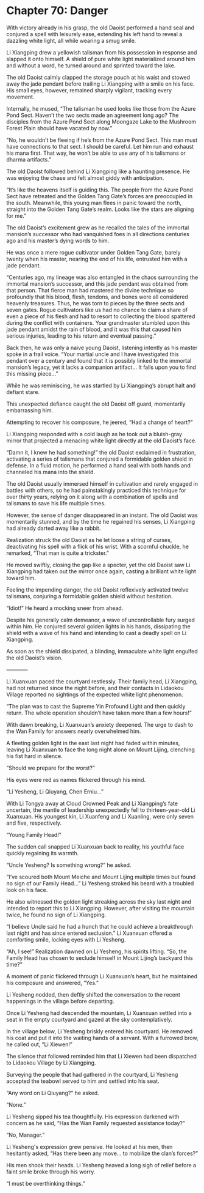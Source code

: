 # Chapter 70: Danger

With victory already in his grasp, the old Daoist performed a hand seal and conjured a spell with leisurely ease, extending his left hand to reveal a dazzling white light, all while wearing a smug smile.

Li Xiangping drew a yellowish talisman from his possession in response and slapped it onto himself. A shield of pure white light materialized around him and without a word, he turned around and sprinted toward the lake.

The old Daoist calmly clapped the storage pouch at his waist and stowed away the jade pendant before trailing Li Xiangping with a smile on his face. His small eyes, however, remained sharply vigilant, tracking every movement.

Internally, he mused, “The talisman he used looks like those from the Azure Pond Sect. Haven’t the two sects made an agreement long ago? The disciples from the Azure Pond Sect along Moongaze Lake to the Mushroom Forest Plain should have vacated by now.”

"No, he wouldn’t be fleeing if he’s from the Azure Pond Sect. This man must have connections to that sect. I should be careful. Let him run and exhaust his mana first. That way, he won’t be able to use any of his talismans or dharma artifacts.”

The old Daoist followed behind Li Xiangping like a haunting presence. He was enjoying the chase and felt almost giddy with anticipation.

“It’s like the heavens itself is guiding this. The people from the Azure Pond Sect have retreated and the Golden Tang Gate’s forces are preoccupied in the south. Meanwhile, this young man flees in panic toward the north, straight into the Golden Tang Gate’s realm. Looks like the stars are aligning for me.”

The old Daoist’s excitement grew as he recalled the tales of the immortal mansion’s successor who had vanquished foes in all directions centuries ago and his master’s dying words to him.

He was once a mere rogue cultivator under Golden Tang Gate, barely twenty when his master, nearing the end of his life, entrusted him with a jade pendant.

“Centuries ago, my lineage was also entangled in the chaos surrounding the immortal mansion’s successor, and this jade pendant was obtained from that person. That fierce man had mastered the divine technique so profoundly that his blood, flesh, tendons, and bones were all considered heavenly treasures. Thus, he was torn to pieces by the three sects and seven gates. Rogue cultivators like us had no chance to claim a share of even a piece of his flesh and had to resort to collecting the blood spattered during the conflict with containers. Your grandmaster stumbled upon this jade pendant amidst the rain of blood, and it was this that caused him serious injuries, leading to his return and eventual passing.”

Back then, he was only a naive young Daoist, listening intently as his master spoke in a frail voice. “Your martial uncle and I have investigated this pendant over a century and found that it is possibly linked to the immortal mansion’s legacy, yet it lacks a companion artifact... It falls upon you to find this missing piece...”

While he was reminiscing, he was startled by Li Xiangping’s abrupt halt and defiant stare.

This unexpected defiance caught the old Daoist off guard, momentarily embarrassing him.

Attempting to recover his composure, he jeered, “Had a change of heart?”

Li Xiangping responded with a cold laugh as he took out a bluish-gray mirror that projected a menacing white light directly at the old Daoist’s face.

“Damn it, I knew he had something!” the old Daoist exclaimed in frustration, activating a series of talismans that conjured a formidable golden shield in defense. In a fluid motion, he performed a hand seal with both hands and channeled his mana into the shield.

The old Daoist usually immersed himself in cultivation and rarely engaged in battles with others, so he had painstakingly practiced this technique for over thirty years, relying on it along with a combination of spells and talismans to save his life multiple times.

However, the sense of danger disappeared in an instant. The old Daoist was momentarily stunned, and by the time he regained his senses, Li Xiangping had already darted away like a rabbit.

Realization struck the old Daoist as he let loose a string of curses, deactivating his spell with a flick of his wrist. With a scornful chuckle, he remarked, “That man is quite a trickster.”

He moved swiftly, closing the gap like a specter, yet the old Daoist saw Li Xiangping had taken out the mirror once again, casting a brilliant white light toward him.

Feeling the impending danger, the old Daoist reflexively activated twelve talismans, conjuring a formidable golden shield without hesitation.

“Idiot!” He heard a mocking sneer from ahead.

Despite his generally calm demeanor, a wave of uncontrollable fury surged within him. He conjured several golden lights in his hands, dissipating the shield with a wave of his hand and intending to cast a deadly spell on Li Xiangping.

As soon as the shield dissipated, a blinding, immaculate white light engulfed the old Daoist’s vision.

————

Li Xuanxuan paced the courtyard restlessly. Their family head, Li Xiangping, had not returned since the night before, and their contacts in Lidaokou Village reported no sightings of the expected white light phenomenon.

“The plan was to cast the Supreme Yin Profound Light and then quickly return. The whole operation shouldn’t have taken more than a few hours!”

With dawn breaking, Li Xuanxuan’s anxiety deepened. The urge to dash to the Wan Family for answers nearly overwhelmed him.

A fleeting golden light in the east last night had faded within minutes, leaving Li Xuanxuan to face the long night alone on Mount Lijing, clenching his fist hard in silence.

“Should we prepare for the worst?”

His eyes were red as names flickered through his mind.

“Li Yesheng, Li Qiuyang, Chen Erniu...”

With Li Tongya away at Cloud Crowned Peak and Li Xiangping’s fate uncertain, the mantle of leadership unexpectedly fell to thirteen-year-old Li Xuanxuan. His youngest kin, Li Xuanfeng and Li Xuanling, were only seven and five, respectively.

“Young Family Head!”

The sudden call snapped Li Xuanxuan back to reality, his youthful face quickly regaining its warmth.

“Uncle Yesheng? Is something wrong?” he asked.

“I’ve scoured both Mount Meiche and Mount Lijing multiple times but found no sign of our Family Head...” Li Yesheng stroked his beard with a troubled look on his face.

He also witnessed the golden light streaking across the sky last night and intended to report this to Li Xiangping. However, after visiting the mountain twice, he found no sign of Li Xiangping.

“I believe Uncle said he had a hunch that he could achieve a breakthrough last night and has since entered seclusion.” Li Xuanxuan offered a comforting smile, locking eyes with Li Yesheng.

“Ah, I see!” Realization dawned on Li Yesheng, his spirits lifting. “So, the Family Head has chosen to seclude himself in Mount Lijing’s backyard this time?”

A moment of panic flickered through Li Xuanxuan’s heart, but he maintained his composure and answered, “Yes.”

Li Yesheng nodded, then deftly shifted the conversation to the recent happenings in the village before departing.

Once Li Yesheng had descended the mountain, Li Xuanxuan settled into a seat in the empty courtyard and gazed at the sky contemplatively.

In the village below, Li Yesheng briskly entered his courtyard. He removed his coat and put it into the waiting hands of a servant. With a furrowed brow, he called out, “Li Xiewen!”

The silence that followed reminded him that Li Xiewen had been dispatched to Lidaokou Village by Li Xiangping.

Surveying the people that had gathered in the courtyard, Li Yesheng accepted the teabowl served to him and settled into his seat.

“Any word on Li Qiuyang?” he asked.

“None.”

Li Yesheng sipped his tea thoughtfully. His expression darkened with concern as he said, “Has the Wan Family requested assistance today?”

“No, Manager.”

Li Yesheng's expression grew pensive. He looked at his men, then hesitantly asked, “Has there been any move... to mobilize the clan’s forces?”

His men shook their heads. Li Yesheng heaved a long sigh of relief before a faint smile broke through his worry.

“I must be overthinking things.”
